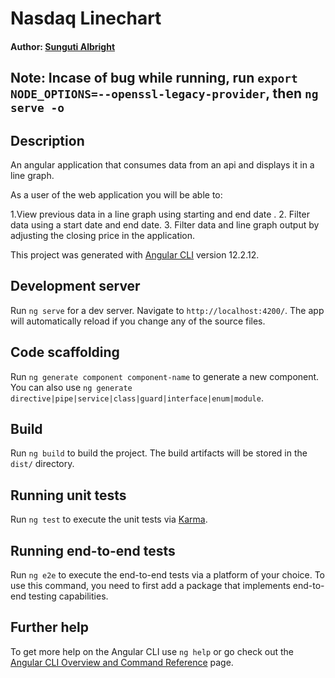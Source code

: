 # Nasdaq Linechart

#### Author: [Sunguti Albright](https://github.com/sunguti-albright)

## Note: Incase of bug while running, run `export NODE_OPTIONS=--openssl-legacy-provider`, then `ng serve -o`


## Description
An angular application that consumes data from an api and displays it in a line graph.

As a user of the web application you will be able to:

1.View previous data in a line graph using starting and end date .
2. Filter data using a start date and end date.
3. Filter data and line graph output by adjusting the closing price in the application.

This project was generated with [Angular CLI](https://github.com/angular/angular-cli) version 12.2.12.

## Development server

Run `ng serve` for a dev server. Navigate to `http://localhost:4200/`. The app will automatically reload if you change any of the source files.

## Code scaffolding

Run `ng generate component component-name` to generate a new component. You can also use `ng generate directive|pipe|service|class|guard|interface|enum|module`.

## Build

Run `ng build` to build the project. The build artifacts will be stored in the `dist/` directory.

## Running unit tests

Run `ng test` to execute the unit tests via [Karma](https://karma-runner.github.io).

## Running end-to-end tests

Run `ng e2e` to execute the end-to-end tests via a platform of your choice. To use this command, you need to first add a package that implements end-to-end testing capabilities.

## Further help

To get more help on the Angular CLI use `ng help` or go check out the [Angular CLI Overview and Command Reference](https://angular.io/cli) page.
